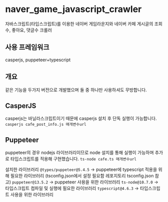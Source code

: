 # naver_game_javascript_crawler
자바스크립트(타입스크립트)를 이용한 네이버 게임라운지와 네이버 카페 게시글의 조회수, 좋아요, 댓글수 크롤러

## 사용 프레임워크
casperjs, puppeteer+typescript

## 개요
같은 기능을 두가지 버전으로 개발했으며 둘 중 하나만 사용하셔도 무방합니다.

## CasperJS
casperjs는 바닐라스크립트이기 때문에 casperjs 설치 후 단독 실행이 가능합니다.
`casperjs cafe_post_info.js 매개변수url`

## Puppeteer
puppeteer의 경우 nodejs 라이브러리이므로 node 설치를 통해 실행이 가능하며 추가로 타입스크립트를 적용해 구현했습니다.
`ts-node cafe.ts 매개변수url`

설치한 라이브러리
`@types/puppeteer@5.4.5` -> puppeteer에 typescript 적용을 위해 필요한 라이브러리 (tsconfig.json에서 설정 필요함 레포지토리 tsconfig.json 참고)
`puppeteer@13.5.2` -> puppeteer 사용을 위한 라이브러리
`ts-node@10.7.0` -> 타입스크립트 컴파일 및 실행에 필요한 라이브러리
`typescript@4.6.3` -> 타입스크립트 사용을 위한 라이브러리

